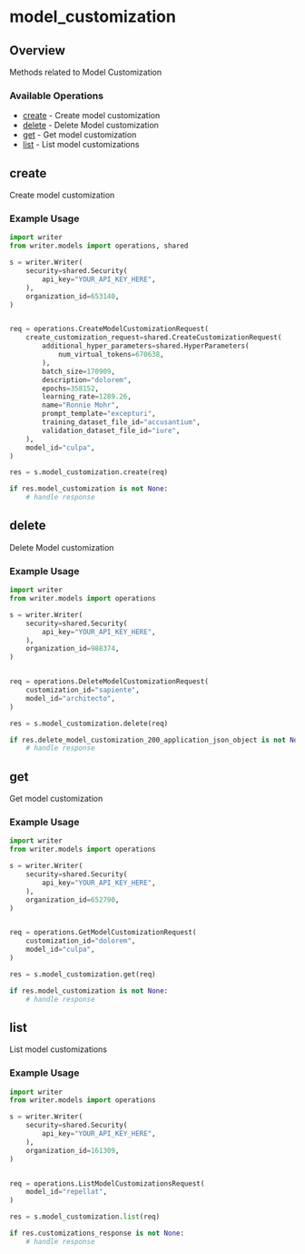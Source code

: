 # model_customization

## Overview

Methods related to Model Customization

### Available Operations

* [create](#create) - Create model customization
* [delete](#delete) - Delete Model customization
* [get](#get) - Get model customization
* [list](#list) - List model customizations

## create

Create model customization

### Example Usage

```python
import writer
from writer.models import operations, shared

s = writer.Writer(
    security=shared.Security(
        api_key="YOUR_API_KEY_HERE",
    ),
    organization_id=653140,
)


req = operations.CreateModelCustomizationRequest(
    create_customization_request=shared.CreateCustomizationRequest(
        additional_hyper_parameters=shared.HyperParameters(
            num_virtual_tokens=670638,
        ),
        batch_size=170909,
        description="dolorem",
        epochs=358152,
        learning_rate=1289.26,
        name="Ronnie Mohr",
        prompt_template="excepturi",
        training_dataset_file_id="accusantium",
        validation_dataset_file_id="iure",
    ),
    model_id="culpa",
)

res = s.model_customization.create(req)

if res.model_customization is not None:
    # handle response
```

## delete

Delete Model customization

### Example Usage

```python
import writer
from writer.models import operations

s = writer.Writer(
    security=shared.Security(
        api_key="YOUR_API_KEY_HERE",
    ),
    organization_id=988374,
)


req = operations.DeleteModelCustomizationRequest(
    customization_id="sapiente",
    model_id="architecto",
)

res = s.model_customization.delete(req)

if res.delete_model_customization_200_application_json_object is not None:
    # handle response
```

## get

Get model customization

### Example Usage

```python
import writer
from writer.models import operations

s = writer.Writer(
    security=shared.Security(
        api_key="YOUR_API_KEY_HERE",
    ),
    organization_id=652790,
)


req = operations.GetModelCustomizationRequest(
    customization_id="dolorem",
    model_id="culpa",
)

res = s.model_customization.get(req)

if res.model_customization is not None:
    # handle response
```

## list

List model customizations

### Example Usage

```python
import writer
from writer.models import operations

s = writer.Writer(
    security=shared.Security(
        api_key="YOUR_API_KEY_HERE",
    ),
    organization_id=161309,
)


req = operations.ListModelCustomizationsRequest(
    model_id="repellat",
)

res = s.model_customization.list(req)

if res.customizations_response is not None:
    # handle response
```
